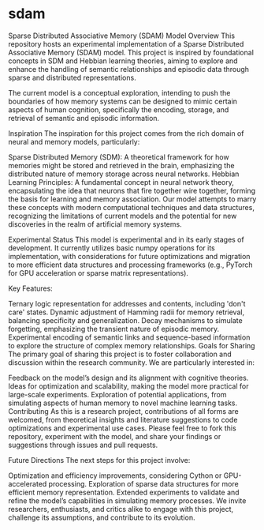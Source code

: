 # sdam
Sparse Distributed Associative Memory (SDAM) Model
Overview
This repository hosts an experimental implementation of a Sparse Distributed Associative Memory (SDAM) model. This project is inspired by foundational concepts in SDM and Hebbian learning theories, aiming to explore and enhance the handling of semantic relationships and episodic data through sparse and distributed representations.

The current model is a conceptual exploration, intending to push the boundaries of how memory systems can be designed to mimic certain aspects of human cognition, specifically the encoding, storage, and retrieval of semantic and episodic information.

Inspiration
The inspiration for this project comes from the rich domain of neural and memory models, particularly:

Sparse Distributed Memory (SDM): A theoretical framework for how memories might be stored and retrieved in the brain, emphasizing the distributed nature of memory storage across neural networks.
Hebbian Learning Principles: A fundamental concept in neural network theory, encapsulating the idea that neurons that fire together wire together, forming the basis for learning and memory association.
Our model attempts to marry these concepts with modern computational techniques and data structures, recognizing the limitations of current models and the potential for new discoveries in the realm of artificial memory systems.

Experimental Status
This model is experimental and in its early stages of development. It currently utilizes basic numpy operations for its implementation, with considerations for future optimizations and migration to more efficient data structures and processing frameworks (e.g., PyTorch for GPU acceleration or sparse matrix representations).

Key Features:

Ternary logic representation for addresses and contents, including 'don't care' states.
Dynamic adjustment of Hamming radii for memory retrieval, balancing specificity and generalization.
Decay mechanisms to simulate forgetting, emphasizing the transient nature of episodic memory.
Experimental encoding of semantic links and sequence-based information to explore the structure of complex memory relationships.
Goals for Sharing
The primary goal of sharing this project is to foster collaboration and discussion within the research community. We are particularly interested in:

Feedback on the model’s design and its alignment with cognitive theories.
Ideas for optimization and scalability, making the model more practical for large-scale experiments.
Exploration of potential applications, from simulating aspects of human memory to novel machine learning tasks.
Contributing
As this is a research project, contributions of all forms are welcomed, from theoretical insights and literature suggestions to code optimizations and experimental use cases. Please feel free to fork this repository, experiment with the model, and share your findings or suggestions through issues and pull requests.

Future Directions
The next steps for this project involve:

Optimization and efficiency improvements, considering Cython or GPU-accelerated processing.
Exploration of sparse data structures for more efficient memory representation.
Extended experiments to validate and refine the model’s capabilities in simulating memory processes.
We invite researchers, enthusiasts, and critics alike to engage with this project, challenge its assumptions, and contribute to its evolution.
